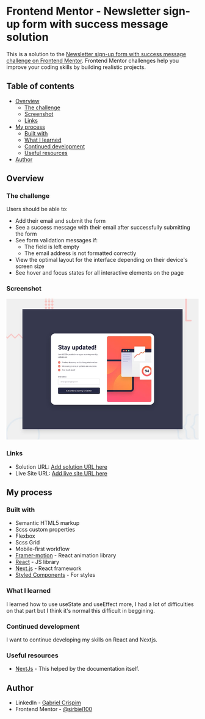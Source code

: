 # Frontend Mentor - Newsletter sign-up form with success message solution

This is a solution to the [Newsletter sign-up form with success message challenge on Frontend Mentor](https://www.frontendmentor.io/challenges/newsletter-signup-form-with-success-message-3FC1AZbNrv). Frontend Mentor challenges help you improve your coding skills by building realistic projects. 

## Table of contents

- [Overview](#overview)
  - [The challenge](#the-challenge)
  - [Screenshot](#screenshot)
  - [Links](#links)
- [My process](#my-process)
  - [Built with](#built-with)
  - [What I learned](#what-i-learned)
  - [Continued development](#continued-development)
  - [Useful resources](#useful-resources)
- [Author](#author)


## Overview

### The challenge
Users should be able to:

- Add their email and submit the form
- See a success message with their email after successfully submitting the form
- See form validation messages if:
  - The field is left empty
  - The email address is not formatted correctly
- View the optimal layout for the interface depending on their device's screen size
- See hover and focus states for all interactive elements on the page

### Screenshot

![Desktop preview](./public/desktop-preview.jpg)

### Links

- Solution URL: [Add solution URL here](https://your-solution-url.com)
- Live Site URL: [Add live site URL here](https://your-live-site-url.com)

## My process

### Built with

- Semantic HTML5 markup
- Scss custom properties
- Flexbox
- Scss Grid
- Mobile-first workflow
- [Framer-motion](https://www.framer.com/motion) - React animation library
- [React](https://reactjs.org/) - JS library
- [Next.js](https://nextjs.org/) - React framework
- [Styled Components](https://styled-components.com/) - For styles


### What I learned

I learned how to use useState and useEffect more, I had a lot of difficulties on that part but I think it's normal this difficult in beggining.

### Continued development

I want to continue developing my skills on React and Nextjs.

### Useful resources

- [NextJs](https://nextjs.org/) - This helped by the documentation itself.


## Author

- LinkedIn - [Gabriel Crispim](https://www.linkedin.com/in/gabrielrcrispim/)
- Frontend Mentor - [@sirbiel100](https://www.frontendmentor.io/profile/yourusername/sirbiel100)

